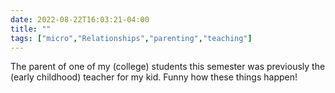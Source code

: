 ---date: 2022-08-22T16:03:21-04:00title: ""tags: ["micro","Relationships","parenting","teaching"]---The parent of one of my (college) students this semester was previously the (early childhood) teacher for my kid. Funny how these things happen!